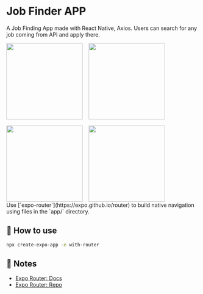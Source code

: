 # Job Finder APP
A Job Finding App made with React Native, Axios. Users can search for any job coming from API and apply there.
<div align="center">
  <div style="display: flex; flex-wrap: wrap; gap: 16px">
<img width="200px" src="https://github.com/rishavchanda/Job-finder-App/assets/64485885/cf798a2c-1b41-4bb7-b904-b5353a1f08e8"/>
<img width="200px" src="https://github.com/rishavchanda/Job-finder-App/assets/64485885/17af1834-5ebe-46a9-a103-7c89f8568a68"/>
<img width="200px" src="https://github.com/rishavchanda/Job-finder-App/assets/64485885/ad6d9298-e90b-4d0f-b66b-0699e24751bb"/>
<img width="200px" src="https://github.com/rishavchanda/Job-finder-App/assets/64485885/0656ed9b-ef5b-401a-8fc0-eb69aa68f4b8"/>
  </div>
</div>
Use [`expo-router`](https://expo.github.io/router) to build native navigation using files in the `app/` directory.

## 🚀 How to use

```sh
npx create-expo-app -e with-router
```

## 📝 Notes

- [Expo Router: Docs](https://expo.github.io/router)
- [Expo Router: Repo](https://github.com/expo/router)
